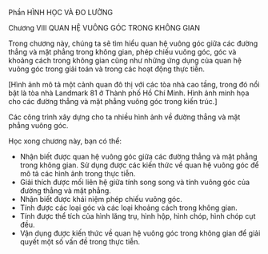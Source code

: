 Phần HÌNH HỌC VÀ ĐO LƯỜNG

Chương VIII QUAN HỆ VUÔNG GÓC TRONG KHÔNG GIAN

Trong chương này, chúng ta sẽ tìm hiểu quan hệ vuông góc giữa các đường thẳng và mặt phẳng trong không gian, phép chiếu vuông góc, góc và khoảng cách trong không gian cũng như những ứng dụng của quan hệ vuông góc trong giải toán và trong các hoạt động thực tiễn.

[Hình ảnh mô tả một cảnh quan đô thị với các tòa nhà cao tầng, trong đó nổi bật là tòa nhà Landmark 81 ở Thành phố Hồ Chí Minh. Hình ảnh minh họa cho các đường thẳng và mặt phẳng vuông góc trong kiến trúc.]

Các công trình xây dựng cho ta nhiều hình ảnh về đường thẳng và mặt phẳng vuông góc.

Học xong chương này, bạn có thể:
- Nhận biết được quan hệ vuông góc giữa các đường thẳng và mặt phẳng trong không gian. Sử dụng được các kiến thức về quan hệ vuông góc để mô tả các hình ảnh trong thực tiễn.
- Giải thích được mối liên hệ giữa tính song song và tính vuông góc của đường thẳng và mặt phẳng.
- Nhận biết được khái niệm phép chiếu vuông góc.
- Tính được các loại góc và các loại khoảng cách trong không gian.
- Tính được thể tích của hình lăng trụ, hình hộp, hình chóp, hình chóp cụt đều.
- Vận dụng được kiến thức về quan hệ vuông góc trong không gian để giải quyết một số vấn đề trong thực tiễn.
